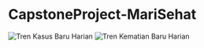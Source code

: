 # CapstoneProject-MariSehat

![Tren Kasus Baru Harian](Pictures/tren_kasus_baru.png)
![Tren Kematian Baru Harian](Pictures/tren_kematian.png)
